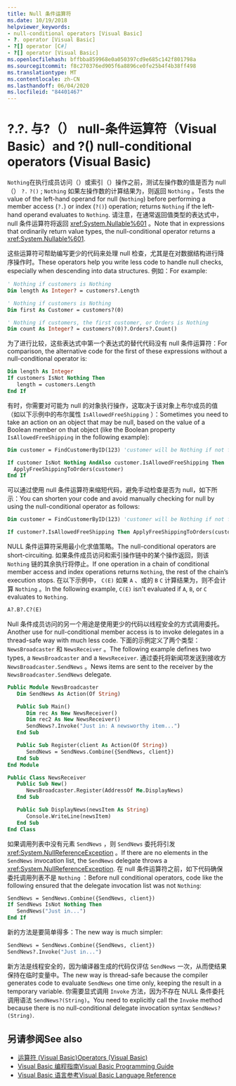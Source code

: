 ```yaml
---
title: Null 条件运算符
ms.date: 10/19/2018
helpviewer_keywords:
- null-conditional operators [Visual Basic]
- ?. operator [Visual Basic]
- ?[] operator [C#]
- ?[] operator [Visual Basic]
ms.openlocfilehash: bffbba859968e0a050397cd9e685c142f801798a
ms.sourcegitcommit: f8c270376ed905f6a8896ce0fe25b4f4b38ff498
ms.translationtype: MT
ms.contentlocale: zh-CN
ms.lasthandoff: 06/04/2020
ms.locfileid: "84401467"
---
```

# <a name="-and--null-conditional-operators-visual-basic"></a><span data-ttu-id="76770-102">?.</span><span class="sxs-lookup"><span data-stu-id="76770-102">?.</span></span> <span data-ttu-id="76770-103">与?（） null-条件运算符（Visual Basic）</span><span class="sxs-lookup"><span data-stu-id="76770-103">and ?() null-conditional operators (Visual Basic)</span></span>

<span data-ttu-id="76770-104">`Nothing`在执行成员访问（）或索引（）操作之前，测试左操作数的值是否为 null （） `?.` `?()` ; `Nothing` 如果左操作数的计算结果为，则返回 `Nothing` 。</span><span class="sxs-lookup"><span data-stu-id="76770-104">Tests the value of the left-hand operand for null (`Nothing`) before performing a member access (`?.`) or index (`?()`) operation; returns `Nothing` if the left-hand operand evaluates to `Nothing`.</span></span> <span data-ttu-id="76770-105">请注意，在通常返回值类型的表达式中，null 条件运算符将返回 <xref:System.Nullable%601> 。</span><span class="sxs-lookup"><span data-stu-id="76770-105">Note that in expressions that ordinarily return value types, the null-conditional operator returns a <xref:System.Nullable%601>.</span></span>

<span data-ttu-id="76770-106">这些运算符可帮助编写更少的代码来处理 null 检查，尤其是在对数据结构进行降序操作时。</span><span class="sxs-lookup"><span data-stu-id="76770-106">These operators help you write less code to handle null checks, especially when descending into data structures.</span></span> <span data-ttu-id="76770-107">例如：</span><span class="sxs-lookup"><span data-stu-id="76770-107">For example:</span></span>

```vb
' Nothing if customers is Nothing
Dim length As Integer? = customers?.Length

' Nothing if customers is Nothing
Dim first As Customer = customers?(0)

' Nothing if customers, the first customer, or Orders is Nothing
Dim count As Integer? = customers?(0)?.Orders?.Count()
```

<span data-ttu-id="76770-108">为了进行比较，这些表达式中第一个表达式的替代代码没有 null 条件运算符：</span><span class="sxs-lookup"><span data-stu-id="76770-108">For comparison, the alternative code for the first of these expressions without a null-conditional operator is:</span></span>

```vb
Dim length As Integer
If customers IsNot Nothing Then
   length = customers.Length
End If
```

<span data-ttu-id="76770-109">有时，你需要对可能为 null 的对象执行操作，这取决于该对象上布尔成员的值（如以下示例中的布尔属性 `IsAllowedFreeShipping` ）：</span><span class="sxs-lookup"><span data-stu-id="76770-109">Sometimes you need to take an action on an object that may be null, based on the value of a Boolean member on that object (like the Boolean property `IsAllowedFreeShipping` in the following example):</span></span>

```vb
Dim customer = FindCustomerByID(123) 'customer will be Nothing if not found.

If customer IsNot Nothing AndAlso customer.IsAllowedFreeShipping Then
  ApplyFreeShippingToOrders(customer)
End If
```

<span data-ttu-id="76770-110">可以通过使用 null 条件运算符来缩短代码，避免手动检查是否为 null，如下所示：</span><span class="sxs-lookup"><span data-stu-id="76770-110">You can shorten your code and avoid manually checking for null by using the null-conditional operator as follows:</span></span>

```vb
Dim customer = FindCustomerByID(123) 'customer will be Nothing if not found.

If customer?.IsAllowedFreeShipping Then ApplyFreeShippingToOrders(customer)
```

<span data-ttu-id="76770-111">NULL 条件运算符采用最小化求值策略。</span><span class="sxs-lookup"><span data-stu-id="76770-111">The null-conditional operators are short-circuiting.</span></span>  <span data-ttu-id="76770-112">如果条件成员访问和索引操作链中的某个操作返回，则该 `Nothing` 链的其余执行将停止。</span><span class="sxs-lookup"><span data-stu-id="76770-112">If one operation in a chain of conditional member access and index operations returns `Nothing`, the rest of the chain’s execution stops.</span></span>  <span data-ttu-id="76770-113">在以下示例中， `C(E)` 如果 `A` 、或的 `B` `C` 计算结果为，则不会计算 `Nothing` 。</span><span class="sxs-lookup"><span data-stu-id="76770-113">In the following example, `C(E)` isn't evaluated if `A`, `B`, or `C` evaluates to `Nothing`.</span></span>

```vb
A?.B?.C?(E)
```

<span data-ttu-id="76770-114">Null 条件成员访问的另一个用途是使用更少的代码以线程安全的方式调用委托。</span><span class="sxs-lookup"><span data-stu-id="76770-114">Another use for null-conditional member access is to invoke delegates in a thread-safe way with much less code.</span></span>  <span data-ttu-id="76770-115">下面的示例定义了两个类型： `NewsBroadcaster` 和 `NewsReceiver` 。</span><span class="sxs-lookup"><span data-stu-id="76770-115">The following example defines two types, a `NewsBroadcaster` and a `NewsReceiver`.</span></span> <span data-ttu-id="76770-116">通过委托将新闻项发送到接收方 `NewsBroadcaster.SendNews` 。</span><span class="sxs-lookup"><span data-stu-id="76770-116">News items are sent to the receiver by the `NewsBroadcaster.SendNews` delegate.</span></span>

```vb
Public Module NewsBroadcaster
   Dim SendNews As Action(Of String)

   Public Sub Main()
      Dim rec As New NewsReceiver()
      Dim rec2 As New NewsReceiver()
      SendNews?.Invoke("Just in: A newsworthy item...")
   End Sub

   Public Sub Register(client As Action(Of String))
      SendNews = SendNews.Combine({SendNews, client})
   End Sub
End Module

Public Class NewsReceiver
   Public Sub New()
      NewsBroadcaster.Register(AddressOf Me.DisplayNews)
   End Sub

   Public Sub DisplayNews(newsItem As String)
      Console.WriteLine(newsItem)
   End Sub
End Class
```

<span data-ttu-id="76770-117">如果调用列表中没有元素 `SendNews` ，则 `SendNews` 委托将引发 <xref:System.NullReferenceException> 。</span><span class="sxs-lookup"><span data-stu-id="76770-117">If there are no elements in the `SendNews` invocation list, the `SendNews` delegate throws a <xref:System.NullReferenceException>.</span></span> <span data-ttu-id="76770-118">在 null 条件运算符之前，如下代码确保委托调用列表不是 `Nothing` ：</span><span class="sxs-lookup"><span data-stu-id="76770-118">Before null conditional operators, code like the following ensured that the delegate invocation list was not `Nothing`:</span></span>

```vb
SendNews = SendNews.Combine({SendNews, client})
If SendNews IsNot Nothing Then
   SendNews("Just in...")
End If
```

<span data-ttu-id="76770-119">新的方法是要简单得多：</span><span class="sxs-lookup"><span data-stu-id="76770-119">The new way is much simpler:</span></span>

```vb
SendNews = SendNews.Combine({SendNews, client})
SendNews?.Invoke("Just in...")
```

<span data-ttu-id="76770-120">新方法是线程安全的，因为编译器生成的代码仅评估 `SendNews` 一次，从而使结果保持在临时变量中。</span><span class="sxs-lookup"><span data-stu-id="76770-120">The new way is thread-safe because the compiler generates code to evaluate `SendNews` one time only, keeping the result in a temporary variable.</span></span> <span data-ttu-id="76770-121">你需要显式调用 `Invoke` 方法，因为不存在 NULL 条件委托调用语法 `SendNews?(String)`。</span><span class="sxs-lookup"><span data-stu-id="76770-121">You need to explicitly call the `Invoke` method because there is no null-conditional delegate invocation syntax `SendNews?(String)`.</span></span>

## <a name="see-also"></a><span data-ttu-id="76770-122">另请参阅</span><span class="sxs-lookup"><span data-stu-id="76770-122">See also</span></span>

- [<span data-ttu-id="76770-123">运算符 (Visual Basic)</span><span class="sxs-lookup"><span data-stu-id="76770-123">Operators (Visual Basic)</span></span>](index.md)
- [<span data-ttu-id="76770-124">Visual Basic 编程指南</span><span class="sxs-lookup"><span data-stu-id="76770-124">Visual Basic Programming Guide</span></span>](../../programming-guide/index.md)
- [<span data-ttu-id="76770-125">Visual Basic 语言参考</span><span class="sxs-lookup"><span data-stu-id="76770-125">Visual Basic Language Reference</span></span>](../index.md)
